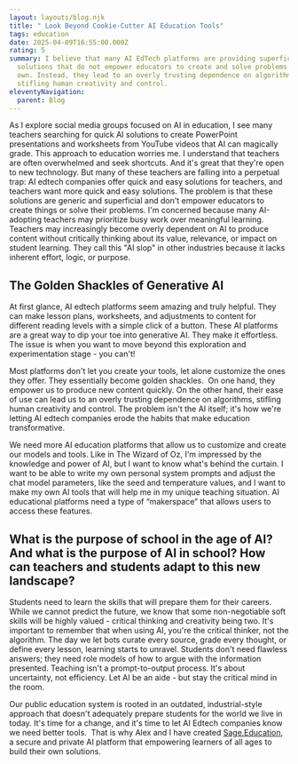 ```yaml
---
layout: layouts/blog.njk
title: " Look Beyond Cookie-Cutter AI Education Tools"
tags: education
date: 2025-04-09T16:55:00.000Z
rating: 5
summary: I believe that many AI EdTech platforms are providing superficial
  solutions that do not empower educators to create and solve problems on their
  own. Instead, they lead to an overly trusting dependence on algorithms,
  stifling human creativity and control.
eleventyNavigation:
  parent: Blog
---
```

As I explore social media groups focused on AI in education, I see many teachers searching for quick AI solutions to create PowerPoint presentations and worksheets from YouTube videos that AI can magically grade. This approach to education worries me. I understand that teachers are often overwhelmed and seek shortcuts. And it's great that they're open to new technology. But many of these teachers are falling into a perpetual trap: AI edtech companies offer quick and easy solutions for teachers, and teachers want more quick and easy solutions. The problem is that these solutions are generic and superficial and don't empower educators to create things or solve their problems. I'm concerned because many AI-adopting teachers may prioritize busy work over meaningful learning. Teachers may increasingly become overly dependent on AI to produce content without critically thinking about its value, relevance, or impact on student learning. They call this "AI slop" in other industries because it lacks inherent effort, logic, or purpose. 

## **The Golden Shackles of Generative AI**

At first glance, AI edtech platforms seem amazing and truly helpful. They can make lesson plans, worksheets, and adjustments to content for different reading levels with a simple click of a button. These AI platforms are a great way to dip your toe into generative AI. They make it effortless. The issue is when you want to move beyond this exploration and experimentation stage - you can't! 

Most platforms don't let you create your tools, let alone customize the ones they offer. They essentially become golden shackles.  On one hand, they empower us to produce new content quickly. On the other hand, their ease of use can lead us to an overly trusting dependence on algorithms, stifling human creativity and control. ​​The problem isn't the AI itself; it's how we're letting AI edtech companies erode the habits that make education transformative.

We need more AI education platforms that allow us to customize and create our models and tools. Like in The Wizard of Oz, I'm impressed by the knowledge and power of AI, but I want to know what's behind the curtain. I want to be able to write my own personal system prompts and adjust the chat model parameters, like the seed and temperature values, and I want to make my own AI tools that will help me in my unique teaching situation. AI educational platforms need a type of “makerspace” that allows users to access these features.  

## **What is the purpose of school in the age of AI? And what is the purpose of AI in school? How can teachers and students adapt to this new landscape?** 

Students need to learn the skills that will prepare them for their careers. While we cannot predict the future, we know that some non-negotiable soft skills will be highly valued - critical thinking and creativity being two. It's important to remember that when using AI, you're the critical thinker, not the algorithm. The day we let bots curate every source, grade every thought, or define every lesson, learning starts to unravel. Students don't need flawless answers; they need role models of how to argue with the information presented. Teaching isn't a prompt-to-output process. It's about uncertainty, not efficiency. Let AI be an aide - but stay the critical mind in the room.

Our public education system is rooted in an outdated, industrial-style approach that doesn't adequately prepare students for the world we live in today. It's time for a change, and it's time to let AI Edtech companies know we need better tools.  That is why Alex and I have created [Sage.Education](https://sage.education/), a secure and private AI platform that empowering learners of all ages to build their own solutions.
